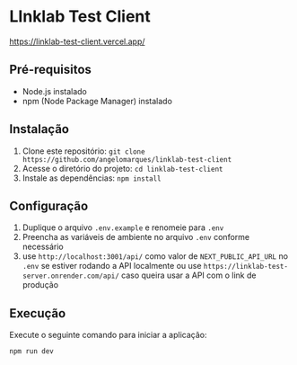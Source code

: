 # LInklab Test Client

https://linklab-test-client.vercel.app/

## Pré-requisitos
- Node.js instalado
- npm (Node Package Manager) instalado

## Instalação
1. Clone este repositório: `git clone https://github.com/angelomarques/linklab-test-client`
2. Acesse o diretório do projeto: `cd linklab-test-client`
3. Instale as dependências: `npm install`

## Configuração
1. Duplique o arquivo `.env.example` e renomeie para `.env`
2. Preencha as variáveis de ambiente no arquivo `.env` conforme necessário
3. use `http://localhost:3001/api/` como valor de `NEXT_PUBLIC_API_URL` no `.env` se estiver rodando a API localmente ou use `https://linklab-test-server.onrender.com/api/` caso queira usar a API com o link de produção 

## Execução
Execute o seguinte comando para iniciar a aplicação:

```bash
npm run dev
